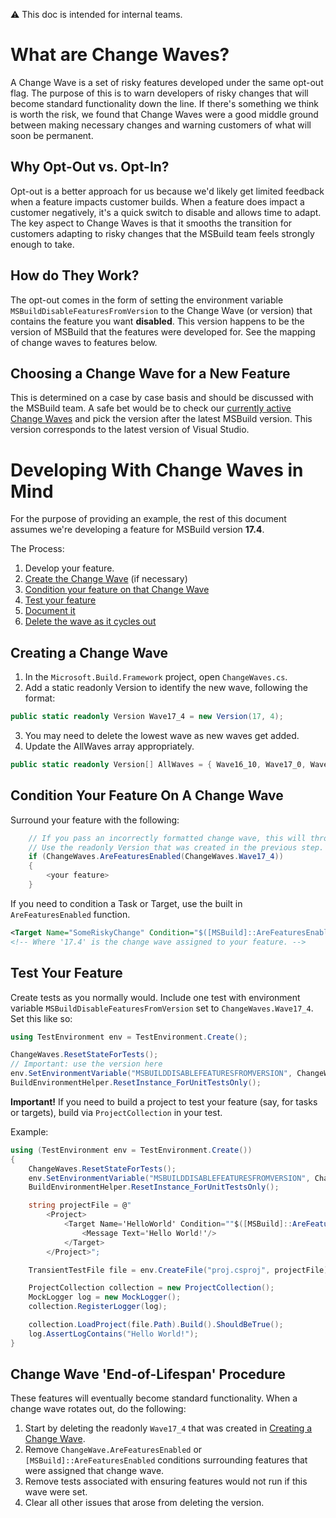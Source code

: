 ⚠ This doc is intended for internal teams.

# What are Change Waves?
A Change Wave is a set of risky features developed under the same opt-out flag. The purpose of this is to warn developers of risky changes that will become standard functionality down the line. If there's something we think is worth the risk, we found that Change Waves were a good middle ground between making necessary changes and warning customers of what will soon be permanent.

## Why Opt-Out vs. Opt-In?
Opt-out is a better approach for us because we'd likely get limited feedback when a feature impacts customer builds. When a feature does impact a customer negatively, it's a quick switch to disable and allows time to adapt. The key aspect to Change Waves is that it smooths the transition for customers adapting to risky changes that the MSBuild team feels strongly enough to take.

## How do They Work?
The opt-out comes in the form of setting the environment variable `MSBuildDisableFeaturesFromVersion` to the Change Wave (or version) that contains the feature you want **disabled**. This version happens to be the version of MSBuild that the features were developed for. See the mapping of change waves to features below.

## Choosing a Change Wave for a New Feature
This is determined on a case by case basis and should be discussed with the MSBuild team. A safe bet would be to check our [currently active Change Waves](ChangeWaves.md#change-waves-&-associated-features) and pick the version after the latest MSBuild version. This version corresponds to the latest version of Visual Studio.

# Developing With Change Waves in Mind
For the purpose of providing an example, the rest of this document assumes we're developing a feature for MSBuild version **17.4**.

The Process:
1. Develop your feature.
2. [Create the Change Wave](#creating-a-change-wave) (if necessary)
3. [Condition your feature on that Change Wave](#condition-your-feature-on-a-change-wave)
4. [Test your feature](#test-your-feature)
5. [Document it](ChangeWaves.md#change-wave-features)
6. [Delete the wave as it cycles out](#change-wave-'end-of-lifespan'-procedure)

## Creating a Change Wave
1. In the `Microsoft.Build.Framework` project, open `ChangeWaves.cs`.
2. Add a static readonly Version to identify the new wave, following the format:
```c#
public static readonly Version Wave17_4 = new Version(17, 4);
```
3. You may need to delete the lowest wave as new waves get added.
4. Update the AllWaves array appropriately.
```c#
public static readonly Version[] AllWaves = { Wave16_10, Wave17_0, Wave17_4 };
```

## Condition Your Feature On A Change Wave
Surround your feature with the following:
```c#
    // If you pass an incorrectly formatted change wave, this will throw.
    // Use the readonly Version that was created in the previous step.
    if (ChangeWaves.AreFeaturesEnabled(ChangeWaves.Wave17_4))
    {
        <your feature>
    }
```

If you need to condition a Task or Target, use the built in `AreFeaturesEnabled` function.
```xml
<Target Name="SomeRiskyChange" Condition="$([MSBuild]::AreFeaturesEnabled('17.4'))"">
<!-- Where '17.4' is the change wave assigned to your feature. -->
```

## Test Your Feature
Create tests as you normally would. Include one test with environment variable `MSBuildDisableFeaturesFromVersion` set to `ChangeWaves.Wave17_4`. Set this like so:
```c#
using TestEnvironment env = TestEnvironment.Create();

ChangeWaves.ResetStateForTests();
// Important: use the version here
env.SetEnvironmentVariable("MSBUILDDISABLEFEATURESFROMVERSION", ChangeWaves.Wave17_4.ToString());
BuildEnvironmentHelper.ResetInstance_ForUnitTestsOnly();
```

**Important!** If you need to build a project to test your feature (say, for tasks or targets), build via `ProjectCollection` in your test.

Example:
```c#
using (TestEnvironment env = TestEnvironment.Create())
{
    ChangeWaves.ResetStateForTests();
    env.SetEnvironmentVariable("MSBUILDDISABLEFEATURESFROMVERSION", ChangeWaves.Wave17_4.ToString());
    BuildEnvironmentHelper.ResetInstance_ForUnitTestsOnly();

    string projectFile = @"
        <Project>
            <Target Name='HelloWorld' Condition=""$([MSBuild]::AreFeaturesEnabled('17.4'))"">
                <Message Text='Hello World!'/>
            </Target>
        </Project>";

    TransientTestFile file = env.CreateFile("proj.csproj", projectFile);

    ProjectCollection collection = new ProjectCollection();
    MockLogger log = new MockLogger();
    collection.RegisterLogger(log);

    collection.LoadProject(file.Path).Build().ShouldBeTrue();
    log.AssertLogContains("Hello World!");
}
```

## Change Wave 'End-of-Lifespan' Procedure
These features will eventually become standard functionality. When a change wave rotates out, do the following:
1. Start by deleting the readonly `Wave17_4` that was created in [Creating a Change Wave](#creating-a-change-wave).
2. Remove `ChangeWave.AreFeaturesEnabled` or `[MSBuild]::AreFeaturesEnabled` conditions surrounding features that were assigned that change wave.
3. Remove tests associated with ensuring features would not run if this wave were set.
4. Clear all other issues that arose from deleting the version.
